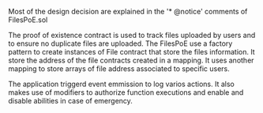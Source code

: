 Most of the design decision are explained in the '\* @notice' comments of FilesPoE.sol

The proof of existence contract is used to track files uploaded by users and to ensure no duplicate files are uploaded.
The FilesPoE use a factory pattern to create instances of File contract that store the files information.
It store the address of the file contracts created in a mapping. It uses another mapping to store arrays of file address associated to specific users.

The application triggerd event emmission to log varios actions. It also makes use of modifiers to authorize function executions and enable and disable abilities in case of emergency.
